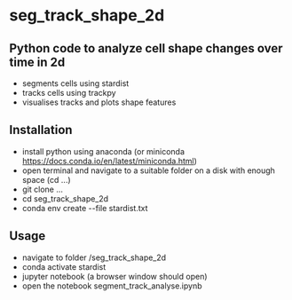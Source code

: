 # seg_track_shape_2d

## Python code to analyze cell shape changes over time in 2d

- segments cells using stardist
- tracks cells using trackpy
- visualises tracks and plots shape features

## Installation

- install python using anaconda (or miniconda https://docs.conda.io/en/latest/miniconda.html)
- open terminal and navigate to a suitable folder <myfolder> on a disk with enough space (cd ...)
- git clone ...
- cd seg_track_shape_2d
- conda env create --file stardist.txt

## Usage

- navigate to folder <myfolder>/seg_track_shape_2d
- conda activate stardist
- jupyter notebook (a browser window should open)
- open the notebook segment_track_analyse.ipynb

